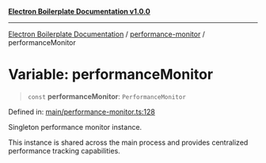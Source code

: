 [**Electron Boilerplate Documentation v1.0.0**](../../README.md)

---

[Electron Boilerplate Documentation](../../modules.md) / [performance-monitor](../README.md) / performanceMonitor

# Variable: performanceMonitor

> `const` **performanceMonitor**: `PerformanceMonitor`

Defined in: [main/performance-monitor.ts:128](https://github.com/wijnand-gritter/electron-boilerplate/blob/c2867786d8264971474ef9a0d9cc5a8943053f07/src/main/performance-monitor.ts#L128)

Singleton performance monitor instance.

This instance is shared across the main process and provides
centralized performance tracking capabilities.
